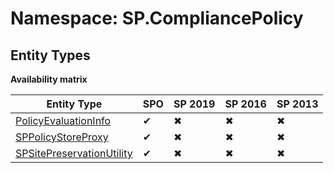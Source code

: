# Namespace: SP.CompliancePolicy

## Entity Types

**Availability matrix**

Entity Type | SPO | SP 2019 | SP 2016 | SP 2013
----------|-----|---------|---------|--------
[PolicyEvaluationInfo](./EntityTypes/PolicyEvaluationInfo.md) | ✔ | ✖ | ✖ | ✖
[SPPolicyStoreProxy](./EntityTypes/SPPolicyStoreProxy.md) | ✔ | ✖ | ✖ | ✖
[SPSitePreservationUtility](./EntityTypes/SPSitePreservationUtility.md) | ✔ | ✖ | ✖ | ✖
